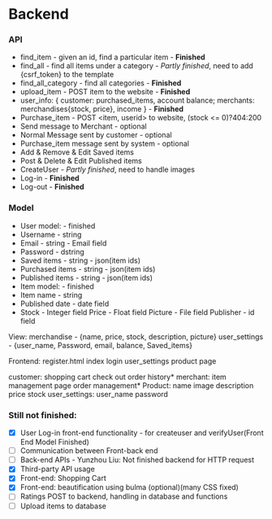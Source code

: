 # Backend

### API
 - find_item - given an id, find a particular item - **Finished**
 - find_all - find all items under a category - *Partly finished*, need to add {csrf_token} to the template
 - find_all_category - find all categories - **Finished**
 - upload_item - POST item to the website - **Finished**
 - user_info: { customer:  purchased_items, account balance; merchants: merchandises{stock, price}, income } - **Finished**
 - Purchase_item - POST <item, userid> to website, (stock <= 0)?404:200
 - Send message to Merchant - optional
 - Normal Message sent by customer - optional
 - Purchase_item message sent by system - optional
 - Add & Remove & Edit Saved items
 - Post & Delete & Edit Published items
 - CreateUser - *Partly finished*, need to handle images
 - Log-in - **Finished**
 - Log-out - **Finished**

### Model
 - User model: - finished
 - Username - string
 - Email - string - Email field
 - Password - dstring
 - Saved items - string - json(item ids)
 - Purchased items - string - json(item ids)
 - Published items - string - json(item ids)
 - Item model: - finished
 - Item name - string
 - Published date - date field
 - Stock - Integer field
Price - Float field
Picture - File field
Publisher - id field



View:
merchandise - {name, price, stock, description, picture}
user_settings - {user_name, Password, email, balance, Saved_items}


Frontend:
register.html
index
login
user_settings
product page


customer:
shopping cart
check out
order history*
merchant:
item management page
order management*
Product:
name
image
description
price
stock
user_settings:
user_name
password

### Still not finished: 

 - [x] User Log-in front-end functionality - for createuser and verifyUser(Front End Model Finished)
 - [ ] Communication between Front-back end
 - [ ] Back-end APIs - Yunzhou Liu: Not finished backend for HTTP request
 - [x] Third-party API usage
 - [x] Front-end: Shopping Cart
 - [x] Front-end: beautification using bulma (optional)(many CSS fixed)
 - [ ] Ratings POST to backend, handling in database and functions
 - [ ] Upload items to database
